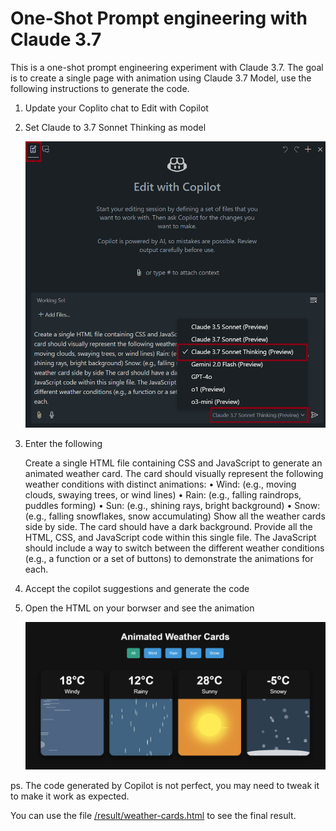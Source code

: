 # One-Shot Prompt engineering with Claude 3.7

This is a one-shot prompt engineering experiment with Claude 3.7. The goal is to create a single page with animation using Claude 3.7 Model, use the following instructions to generate the code.

1. Update your Coplito chat to Edit with Copilot
2. Set Claude to 3.7 Sonnet Thinking as model

    ![alt text](docs/images/image.png)

3. Enter the following

    Create a single HTML file containing CSS and JavaScript to generate an animated weather card. The card should visually represent the following weather conditions with distinct animations:
    • Wind: (e.g., moving clouds, swaying trees, or wind lines)
    • Rain: (e.g., falling raindrops, puddles forming)
    • Sun: (e.g., shining rays, bright background)
    • Snow: (e.g., falling snowflakes, snow accumulating)
    Show all the weather cards side by side. The card should have a dark background. Provide all the HTML, CSS, and JavaScript code within this single file. The JavaScript should include a way to switch between the different weather conditions (e.g., a function or a set of buttons) to demonstrate the animations for each.

4. Accept the copilot suggestions and generate the code
5. Open the HTML on your borwser and see the animation

    ![alt text](image.png)

ps. The code generated by Copilot is not perfect, you may need to tweak it to make it work as expected.

You can use the file <a href=result/weather-cards.html>/result/weather-cards.html</a> to see the final result.
